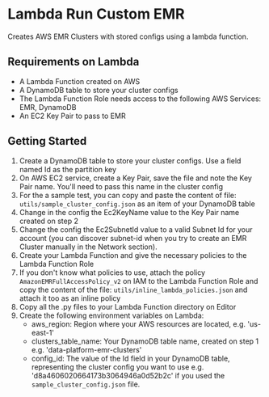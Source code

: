# Lambda Run Custom EMR

Creates AWS EMR Clusters with stored configs using a lambda function.

## Requirements on Lambda

- A Lambda Function created on AWS
- A DynamoDB table to store your cluster configs
- The Lambda Function Role needs access to the following AWS Services: EMR, DynamoDB
- An EC2 Key Pair to pass to EMR

## Getting Started

1. Create a DynamoDB table to store your cluster configs. Use a field named Id as the partition key
2. On AWS EC2 service, create a Key Pair, save the file and note the Key Pair name. You'll need to pass this name in the cluster config
3. For the a sample test, you can copy and paste the content of file: `utils/sample_cluster_config.json` as an item of your DynamoDB table
4. Change in the config the Ec2KeyName value to the Key Pair name created on step 2
5. Change the config the Ec2SubnetId value to a valid Subnet Id for your account (you can discover subnet-id when you try to create
   an EMR Cluster manually in the Network section).
6. Create your Lambda Function and give the necessary policies to the Lambda Function Role
7. If you don't know what policies to use, attach the policy `AmazonEMRFullAccessPolicy_v2` on IAM to the Lambda Function Role and copy the content of the file: `utils/inline_lambda_policies.json` and attach it too as an inline policy
8. Copy all the .py files to your Lambda Function directory on Editor
9. Create the following environment variables on Lambda:
   - aws_region: Region where your AWS resources are located, e.g. 'us-east-1'
   - clusters_table_name: Your DynamoDB table name, created on step 1 e.g. 'data-platform-emr-clusters'
   - config_id: The value of the Id field in your DynamoDB table, representing the cluster config you want to use e.g. 'd8a4606020664173b3064946a0d52b2c' if you used the `sample_cluster_config.json` file.
  